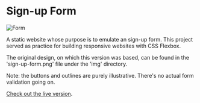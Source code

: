 # Sign-up Form

![Form](https://i.imgur.com/6h8Bia7.png)

A static website whose purpose is to emulate an sign-up form. This project served as practice for building responsive websites with CSS Flexbox.

The original design, on which this version was based, can be found in the 'sign-up-form.png' file under the 'img' directory.

Note: the buttons and outlines are purely illustrative. There's no actual form validation going on.

[Check out the live version](https://heldersrvio.github.io/sign-up-form/).
